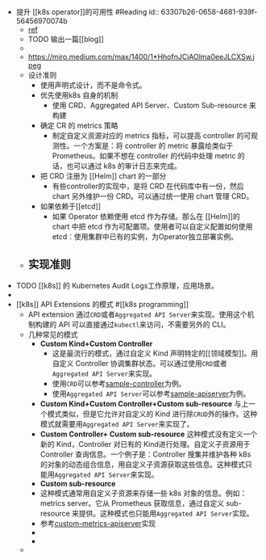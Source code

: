 - 提升 [[k8s operator]]的可用性 #Reading
  id:: 63307b26-0658-4681-939f-56456970074b
	- [ref](https://itnext.io/kubernetes-operator-development-guidelines-for-improved-usability-222390b00dc4)
	- TODO 输出一篇[[blog]]
	-
	- https://miro.medium.com/max/1400/1*HhofnJCiAOlma0eeJLCXSw.jpeg
	- 设计准则
		- 使用声明式设计，而不是命令式。
		- 优先使用k8s 自身的机制
			- 使用 CRD、Aggregated API Server、Custom Sub-resource 来构建
		- 确定 CR 的 metrics 策略
			- 制定自定义资源对应的 metrics 指标，可以提高 controller 的可观测性。一个方案是：将 controller 的 metric 暴露给类似于 Prometheus。如果不想在 controller 的代码中处理 metric 的话，也可以通过 k8s 的审计日志来完成。
		- 把 CRD 注册为 [[Helm]] chart 的一部分
			- 有些controller的实现中，是将 CRD 在代码库中有一份，然后 chart 另外维护一份 CRD。可以通过统一使用 chart 管理 CRD。
		- 如果依赖于[[etcd]]
			- 如果 Operator 依赖使用 etcd 作为存储。那么在 [[Helm]]的 chart 中把 etcd 作为可配置项。使用者可以自定义配置如何使用 etcd：使用集群中已有的实例，为Operator独立部署实例。
	- 实现准则
		-
- TODO [[k8s]] 的 Kubernetes Audit Logs工作原理，应用场景。
-
- [[k8s]] API Extensions 的模式 #[[k8s programming]]
	- API extension 通过`CRD`或者`Aggregated API Server`来实现。使用这个机制构建的 API 可以直接通过`kubectl`来访问，不需要另外的 CLI。
	- 几种常见的模式
		- **Custom Kind+Custom Controller**
			- 这是最流行的模式，通过自定义 Kind 声明特定的[[领域模型]]。用自定义 Controller 协调集群状态。可以通过使用`CRD`或者`Aggregated API Server`来实现。
			- 使用`CRD`可以参考[sample-controller](https://github.com/kubernetes/sample-controller)为例。
			- 使用`Aggregated API Server`可以参考[sample-apiserver](https://github.com/kubernetes/sample-apiserver)为例。
		- **Custom Kind+Custom Controller+Custom sub-resource**
		  与上一个模式类似，但是它允许对自定义的 Kind 进行除`CRUD`外的操作。这种模式就需要用`Aggregated API Server`来实现了。
		- **Custom Controller+ Custom sub-resource**
		  这种模式没有定义一个新的 Kind，Controller 对已有的 Kind进行处理。自定义子资源用于 Controller 查询信息。一个例子是：Controller 搜集并维护各种 k8s 的对象的动态组合信息，用自定义子资源获取这些信息。这种模式只能用`Aggregated API Server`来实现。
		- **Custom sub-resource**
		- 这种模式通常用自定义子资源来存储一些 k8s 对象的信息。例如：metrics server。它从 Prometheus 获取信息，通过自定义 sub-resource 来提供。这种模式也只能用`Aggregated API Server`实现。
		- 参考[custom-metrics-apiserver](https://github.com/kubernetes-sigs/custom-metrics-apiserver)实现
		-
		-
	-